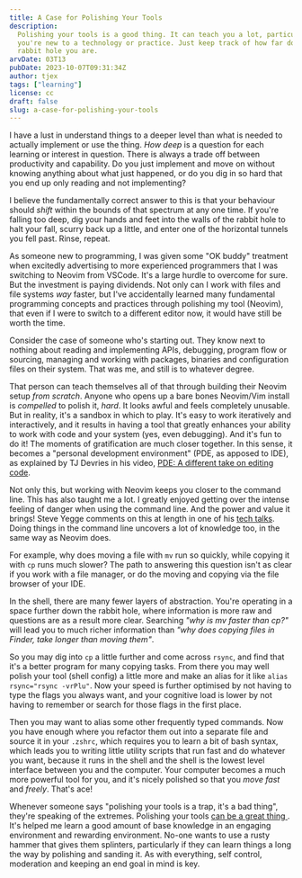 ```yaml
---
title: A Case for Polishing Your Tools
description:
  Polishing your tools is a good thing. It can teach you a lot, particularly if
  you're new to a technology or practice. Just keep track of how far down the
  rabbit hole you are.
arvDate: 03T13
pubDate: 2023-10-07T09:31:34Z
author: tjex
tags: ["learning"]
license: cc
draft: false
slug: a-case-for-polishing-your-tools
---
```


I have a lust in understand things to a deeper level than what is needed to
actually implement or use the thing. _How deep_ is a question for each learning
or interest in question. There is always a trade off between productivity and
capability. Do you just implement and move on without knowing anything about
what just happened, or do you dig in so hard that you end up only reading and
not implementing?

I believe the fundamentally correct answer to this is that your behaviour should
_shift_ within the bounds of that spectrum at any one time. If you're falling
too deep, dig your hands and feet into the walls of the rabbit hole to halt your
fall, scurry back up a little, and enter one of the horizontal tunnels you fell
past. Rinse, repeat.

As someone new to programming, I was given some "OK buddy" treatment when
excitedly advertising to more experienced programmers that I was switching to
Neovim from VSCode. It's a large hurdle to overcome for sure. But the investment
is paying dividends. Not only can I work with files and file systems _way_
faster, but I've accidentally learned many fundamental programming concepts and
practices through polishing my tool (Neovim), that even if I were to switch to a
different editor now, it would have still be worth the time.

Consider the case of someone who's starting out. They know next to nothing about
reading and implementing APIs, debugging, program flow or sourcing, managing and
working with packages, binaries and configuration files on their system. That
was me, and still is to whatever degree.

That person can teach themselves all of that through building their Neovim setup
_from scratch_. Anyone who opens up a bare bones Neovim/Vim install is
_compelled_ to polish it, _hard_. It looks awful and feels completely unusable.
But in reality, it's a sandbox in which to play. It's easy to work iteratively
and interactively, and it results in having a tool that greatly enhances your
ability to work with code and your system (yes, even debugging). And it's fun to
do it! The moments of gratification are much closer together. In this sense, it
becomes a "personal development environment" (PDE, as apposed to IDE), as
explained by TJ Devries in his video,
[PDE: A different take on editing code](https://www.youtube.com/watch?v=QMVIJhC9Veg).

Not only this, but working with Neovim keeps you closer to the command line.
This has also taught me a lot. I greatly enjoyed getting over the intense
feeling of danger when using the command line. And the power and value it
brings! Steve Yegge comments on this at length in one of his
[tech talks](https://www.youtube.com/watch?v=mb8ayJEsnk8). Doing things in the
command line uncovers a lot of knowledge too, in the same way as Neovim does.

For example, why does moving a file with `mv` run so quickly, while copying it
with `cp` runs much slower? The path to answering this question isn't as clear
if you work with a file manager, or do the moving and copying via the file
browser of your IDE.

In the shell, there are many fewer layers of abstraction. You're operating in a
space further down the rabbit hole, where information is more raw and questions
are as a result more clear. Searching _"why is mv faster than cp?"_ will lead
you to much richer information than _"why does copying files in Finder, take
longer than moving them"_.

So you may dig into `cp` a little further and come across `rsync`, and find that
it's a better program for many copying tasks. From there you may well polish
your tool (shell config) a little more and make an alias for it like
`alias rsync="rsync -vrPlu"`. Now your speed is further optimised by not having
to type the flags you always want, and your cognitive load is lower by not
having to remember or search for those flags in the first place.

Then you may want to alias some other frequently typed commands. Now you have
enough where you refactor them out into a separate file and source it in your
`.zshrc`, which requires you to learn a bit of bash syntax, which leads you to
writing little utility scripts that run fast and do whatever you want, because
it runs in the shell and the shell is the lowest level interface between you and
the computer. Your computer becomes a much more powerful tool for you, and it's
nicely polished so that you _move fast_ and _freely_. That's ace!

Whenever someone says "polishing your tools is a trap, it's a bad thing",
they're speaking of the extremes. Polishing your tools
[ can be a great thing ](https://www.youtube.com/watch?v=9gUatBHuXE0). It's
helped me learn a good amount of base knowledge in an engaging environment and
rewarding environment. No-one wants to use a rusty hammer that gives them
splinters, particularly if they can learn things a long the way by polishing and
sanding it. As with everything, self control, moderation and keeping an end goal
in mind is key.
